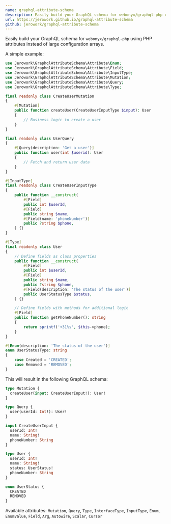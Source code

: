 ```yaml
---
name: graphql-attribute-schema
description: Easily build your GraphQL schema for webonyx/graphql-php using PHP attributes instead of large configuration arrays.
url: https://jerowork.github.io/graphql-attribute-schema
github: jerowork/graphql-attribute-schema
---
```


Easily build your GraphQL schema for `webonyx/graphql-php` using PHP attributes instead of large configuration arrays.

A simple example:

```php
use Jerowork\GraphqlAttributeSchema\Attribute\Enum;
use Jerowork\GraphqlAttributeSchema\Attribute\Field;
use Jerowork\GraphqlAttributeSchema\Attribute\InputType;
use Jerowork\GraphqlAttributeSchema\Attribute\Mutation;
use Jerowork\GraphqlAttributeSchema\Attribute\Query;
use Jerowork\GraphqlAttributeSchema\Attribute\Type;

final readonly class CreateUserMutation
{
    #[Mutation]
    public function createUser(CreateUserInputType $input): User
    {
        // Business logic to create a user
    }
}

final readonly class UserQuery
{
    #[Query(description: 'Get a user')]
    public function user(int $userid): User
    {
        // Fetch and return user data
    }
}

#[InputType]
final readonly class CreateUserInputType
{
    public function __construct(
        #[Field]
        public int $userId,
        #[Field]
        public string $name,
        #[Field(name: 'phoneNumber')]
        public ?string $phone,
    ) {}
}

#[Type]
final readonly class User
{
    // Define fields as class properties
    public function __construct(
        #[Field]
        public int $userId,
        #[Field]
        public string $name,
        public ?string $phone,
        #[Field(description: 'The status of the user')]
        public UserStatusType $status,
    ) {}

    // Define fields with methods for additional logic
    #[Field]
    public function getPhoneNumber(): string
    {
        return sprintf('+31%s', $this->phone);
    }
}

#[Enum(description: 'The status of the user')]
enum UserStatusType: string
{
    case Created = 'CREATED';
    case Removed = 'REMOVED';
}
```

This will result in the following GraphQL schema:

```graphql
type Mutation {
  createUser(input: CreateUserInput!): User!
}

type Query {
  user(userId: Int!): User!
}

input CreateUserInput {
  userId: Int!
  name: String!
  phoneNumber: String
}

type User {
  userId: Int!
  name: String!
  status: UserStatus!
  phoneNumber: String
}

enum UserStatus {
  CREATED
  REMOVED
}
```

Available attributes: `Mutation`, `Query`, `Type`, `InterfaceType`, `InputType`, `Enum`, `EnumValue`, `Field`, `Arg`, `Autowire`, `Scalar`, `Cursor`
